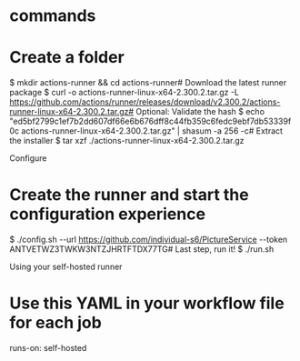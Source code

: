 # commands

# Create a folder

$ mkdir actions-runner && cd actions-runner# Download the latest runner package
$ curl -o actions-runner-linux-x64-2.300.2.tar.gz -L https://github.com/actions/runner/releases/download/v2.300.2/actions-runner-linux-x64-2.300.2.tar.gz# Optional: Validate the hash
$ echo "ed5bf2799c1ef7b2dd607df66e6b676dff8c44fb359c6fedc9ebf7db53339f0c  actions-runner-linux-x64-2.300.2.tar.gz" | shasum -a 256 -c# Extract the installer
$ tar xzf ./actions-runner-linux-x64-2.300.2.tar.gz

Configure

# Create the runner and start the configuration experience
$ ./config.sh --url https://github.com/individual-s6/PictureService --token ANTVETWZ3TWKW3NTZJHRTFTDX77TG# Last step, run it!
$ ./run.sh

Using your self-hosted runner

# Use this YAML in your workflow file for each job
runs-on: self-hosted
